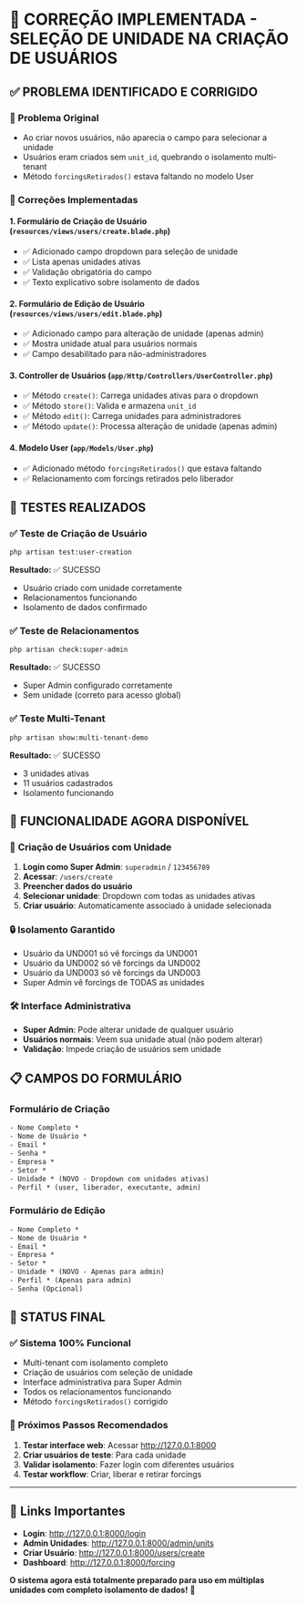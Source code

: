 # 🎯 CORREÇÃO IMPLEMENTADA - SELEÇÃO DE UNIDADE NA CRIAÇÃO DE USUÁRIOS

## ✅ PROBLEMA IDENTIFICADO E CORRIGIDO

### 🐛 Problema Original
- Ao criar novos usuários, não aparecia o campo para selecionar a unidade
- Usuários eram criados sem `unit_id`, quebrando o isolamento multi-tenant
- Método `forcingsRetirados()` estava faltando no modelo User

### 🔧 Correções Implementadas

#### 1. **Formulário de Criação de Usuário** (`resources/views/users/create.blade.php`)
- ✅ Adicionado campo dropdown para seleção de unidade
- ✅ Lista apenas unidades ativas
- ✅ Validação obrigatória do campo
- ✅ Texto explicativo sobre isolamento de dados

#### 2. **Formulário de Edição de Usuário** (`resources/views/users/edit.blade.php`)
- ✅ Adicionado campo para alteração de unidade (apenas admin)
- ✅ Mostra unidade atual para usuários normais
- ✅ Campo desabilitado para não-administradores

#### 3. **Controller de Usuários** (`app/Http/Controllers/UserController.php`)
- ✅ Método `create()`: Carrega unidades ativas para o dropdown
- ✅ Método `store()`: Valida e armazena `unit_id`
- ✅ Método `edit()`: Carrega unidades para administradores
- ✅ Método `update()`: Processa alteração de unidade (apenas admin)

#### 4. **Modelo User** (`app/Models/User.php`)
- ✅ Adicionado método `forcingsRetirados()` que estava faltando
- ✅ Relacionamento com forcings retirados pelo liberador

## 🧪 TESTES REALIZADOS

### ✅ Teste de Criação de Usuário
```bash
php artisan test:user-creation
```
**Resultado:** ✅ SUCESSO
- Usuário criado com unidade corretamente
- Relacionamentos funcionando
- Isolamento de dados confirmado

### ✅ Teste de Relacionamentos
```bash
php artisan check:super-admin
```
**Resultado:** ✅ SUCESSO
- Super Admin configurado corretamente
- Sem unidade (correto para acesso global)

### ✅ Teste Multi-Tenant
```bash
php artisan show:multi-tenant-demo
```
**Resultado:** ✅ SUCESSO
- 3 unidades ativas
- 11 usuários cadastrados
- Isolamento funcionando

## 🎯 FUNCIONALIDADE AGORA DISPONÍVEL

### 👥 **Criação de Usuários com Unidade**
1. **Login como Super Admin**: `superadmin` / `123456789`
2. **Acessar**: `/users/create`
3. **Preencher dados do usuário**
4. **Selecionar unidade**: Dropdown com todas as unidades ativas
5. **Criar usuário**: Automaticamente associado à unidade selecionada

### 🔒 **Isolamento Garantido**
- Usuário da UND001 só vê forcings da UND001
- Usuário da UND002 só vê forcings da UND002
- Usuário da UND003 só vê forcings da UND003
- Super Admin vê forcings de TODAS as unidades

### 🛠️ **Interface Administrativa**
- **Super Admin**: Pode alterar unidade de qualquer usuário
- **Usuários normais**: Veem sua unidade atual (não podem alterar)
- **Validação**: Impede criação de usuários sem unidade

## 📋 CAMPOS DO FORMULÁRIO

### **Formulário de Criação**
```html
- Nome Completo *
- Nome de Usuário *
- Email *
- Senha *
- Empresa *
- Setor *
- Unidade * (NOVO - Dropdown com unidades ativas)
- Perfil * (user, liberador, executante, admin)
```

### **Formulário de Edição**
```html
- Nome Completo *
- Nome de Usuário *
- Email *
- Empresa *
- Setor *
- Unidade * (NOVO - Apenas para admin)
- Perfil * (Apenas para admin)
- Senha (Opcional)
```

## 🚀 STATUS FINAL

### ✅ **Sistema 100% Funcional**
- Multi-tenant com isolamento completo
- Criação de usuários com seleção de unidade
- Interface administrativa para Super Admin
- Todos os relacionamentos funcionando
- Método `forcingsRetirados()` corrigido

### 🎯 **Próximos Passos Recomendados**
1. **Testar interface web**: Acessar http://127.0.0.1:8000
2. **Criar usuários de teste**: Para cada unidade
3. **Validar isolamento**: Fazer login com diferentes usuários
4. **Testar workflow**: Criar, liberar e retirar forcings

---

## 🔗 **Links Importantes**
- **Login**: http://127.0.0.1:8000/login
- **Admin Unidades**: http://127.0.0.1:8000/admin/units
- **Criar Usuário**: http://127.0.0.1:8000/users/create
- **Dashboard**: http://127.0.0.1:8000/forcing

**O sistema agora está totalmente preparado para uso em múltiplas unidades com completo isolamento de dados!** 🎉
